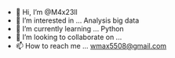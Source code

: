 - 👋 Hi, I’m @M4x23ll
- 👀 I’m interested in ... Analysis big data
- 🌱 I’m currently learning ... Python
- 💞️ I’m looking to collaborate on ...
- 📫 How to reach me ... wmax5508@gmail.com

<!---
M4x23ll/M4x23ll is a ✨ special ✨ repository because its `README.md` (this file) appears on your GitHub profile.
You can click the Preview link to take a look at your changes.
--->
